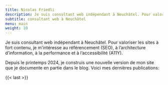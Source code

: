 ```yaml
---
title: Nicolas Friedli
description: Je suis consultant web indépendant à Neuchâtel. Pour valoriser les sites à fort contenu, je m’intéresse au référencement (SEO), à l’architecture d’information, à la performance et à l’accessibilité (A11Y).
subtitle: consultant web à Neuchâtel
menu: main
weight: 10
---
```


Je suis consultant web indépendant à Neuchâtel. Pour valoriser les sites à fort contenu, je m’intéresse au référencement (SEO), à l’architecture d’information, à la performance et à l’accessibilité (A11Y).

Depuis le printemps 2024, je construis une nouvelle version de mon site que je documente en partie dans le blog. Voici mes dernières publications:

{{< last >}}

